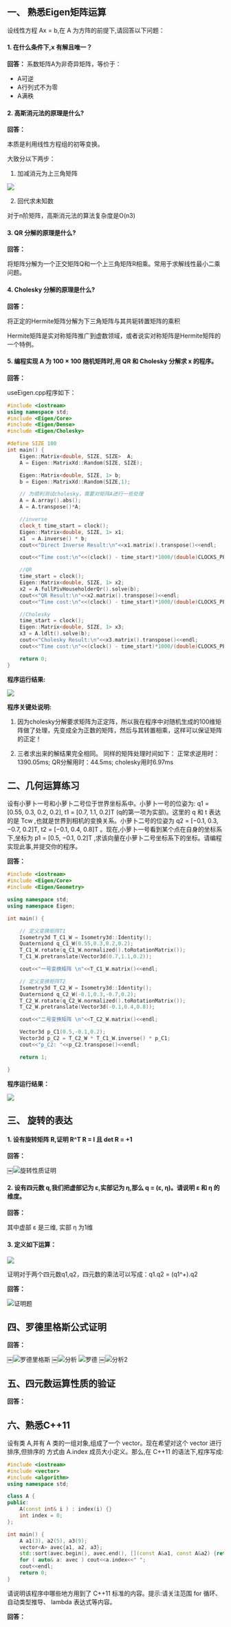 ## 一、 熟悉Eigen矩阵运算

设线性方程 Ax = b,在 A 为方阵的前提下,请回答以下问题：
#### 1. 在什么条件下,x 有解且唯一？

**回答：**
系数矩阵A为非奇异矩阵，等价于：
- A可逆
- A行列式不为零
- A满秩

#### 2. 高斯消元法的原理是什么?
**回答：**

本质是利用线性方程组的初等变换。

大致分以下两步：

1. 加减消元为上三角矩阵

![](1561383082048.png)

2. 回代求未知数

对于n阶矩阵，高斯消元法的算法复杂度是O(n3)

#### 3. QR 分解的原理是什么?

**回答：**

将矩阵分解为一个正交矩阵Q和一个上三角矩阵R相乘。常用于求解线性最小二乘问题。

#### 4. Cholesky 分解的原理是什么?

**回答：**

将正定的Hermite矩阵分解为下三角矩阵与其共轭转置矩阵的乘积

Hermite矩阵是实对称矩阵推广到虚数领域，或者说实对称矩阵是Hermite矩阵的一个特例。

#### 5. 编程实现 A 为 100 × 100 随机矩阵时,用 QR 和 Cholesky 分解求 x 的程序。

**回答：**

useEigen.cpp程序如下：

```c++
#include <iostream>
using namespace std;
#include <Eigen/Core>
#include <Eigen/Dense>
#include <Eigen/Cholesky>

#define SIZE 100
int main() {
    Eigen::Matrix<double, SIZE, SIZE>  A;
    A = Eigen::MatrixXd::Random(SIZE, SIZE);

    Eigen::Matrix<double, SIZE, 1> b;
    b = Eigen::MatrixXd::Random(SIZE,1);

    // 为顺利测试cholesky，需要对矩阵A进行一些处理
    A = A.array().abs();
    A = A.transpose()*A;

    //inverse
    clock_t time_start = clock();
    Eigen::Matrix<double, SIZE, 1> x1;
    x1  = A.inverse() * b;
    cout<<"Direct Inverse Result:\n"<<x1.matrix().transpose()<<endl;

    cout<<"Time cost:\n"<<(clock() - time_start)*1000/(double)CLOCKS_PER_SEC<<endl;

    //QR
    time_start = clock();
    Eigen::Matrix<double, SIZE, 1> x2;
    x2 = A.fullPivHouseholderQr().solve(b);
    cout<<"QR Result:\n"<<x2.matrix().transpose()<<endl;
    cout<<"Time cost:\n"<<(clock() - time_start)*1000/(double)CLOCKS_PER_SEC<<endl;

    //Cholesky
    time_start = clock();
    Eigen::Matrix<double, SIZE, 1> x3;
    x3 = A.ldlt().solve(b);
    cout<<"Cholesky Result:\n"<<x3.matrix().transpose()<<endl;
    cout<<"Time cost:\n"<<(clock() - time_start)*1000/(double)CLOCKS_PER_SEC<<endl;

    return 0;
}

```
**程序运行结果:**

![](1561386076262.png)


**程序关键处说明:**

1. 因为cholesky分解要求矩阵为正定阵，所以我在程序中对随机生成的100维矩阵做了处理，先变成全为正数的矩阵，然后与其转置相乘，这样可以保证矩阵的正定！

2. 三者求出来的解结果完全相同。
同样的矩阵处理时间如下： 正常求逆用时：1390.05ms; QR分解用时：44.5ms; cholesky用时6.97ms

## 二、几何运算练习

设有小萝卜一号和小萝卜二号位于世界坐标系中。小萝卜一号的位姿为: q1 = [0.55, 0.3, 0.2, 0.2], t1 =
[0.7, 1.1, 0.2]T (q的第一项为实部)。这里的 q 和 t 表达的是 Tcw ,也就是世界到相机的变换关系。小萝卜二号的位姿为 q2 = [−0.1, 0.3, −0.7, 0.2]T, t2 = [−0.1, 0.4, 0.8]T 。现在,小萝卜一号看到某个点在自身的坐标系下,坐标为 p1 = [0.5, −0.1, 0.2]T ,求该向量在小萝卜二号坐标系下的坐标。请编程实现此事,并提交你的程序。

**回答：**

```c++
#include <iostream>
#include <Eigen/Core>
#include <Eigen/Geometry>

using namespace std;
using namespace Eigen;

int main() {

    // 定义变换矩阵T1
    Isometry3d T_C1_W = Isometry3d::Identity();
    Quaterniond q_C1_W(0.55,0.3,0.2,0.2);
    T_C1_W.rotate(q_C1_W.normalized().toRotationMatrix());
    T_C1_W.pretranslate(Vector3d(0.7,1.1,0.2));

    cout<<"一号变换矩阵 \n"<<T_C1_W.matrix()<<endl;

    // 定义变换矩阵T2
    Isometry3d T_C2_W = Isometry3d::Identity();
    Quaterniond q_C2_W(-0.1,0.3,-0.7,0.2);
    T_C2_W.rotate(q_C2_W.normalized().toRotationMatrix());
    T_C2_W.pretranslate(Vector3d(-0.1,0.4,0.8));

    cout<<"二号变换矩阵 \n"<<T_C2_W.matrix()<<endl;

    Vector3d p_C1(0.5,-0.1,0.2);
    Vector3d p_C2 = T_C2_W * T_C1_W.inverse() * p_C1;
    cout<<"p_C2: "<<p_C2.transpose()<<endl;

    return 1;

}

```
**程序运行结果：**

![](1561387798803.png)
## 三、  旋转的表达

#### 1. 设有旋转矩阵 R,证明 R^T R = I 且 det R = +1

**回答：**

￼![旋转性质证明](images/2019/06/旋转性质证明.png)

#### 2. 设有四元数 q,我们把虚部记为 ε,实部记为 η,那么 q = (ε, η)。请说明 ε 和 η 的维度。

**回答：**

其中虚部 ε 是三维, 实部 η 为1维


#### 3. 定义如下运算：

![](1561380655229.png)

证明对于两个四元数q1,q2，四元数的乘法可以写成：q1.q2 = (q1^+).q2

**回答：**

![证明题](images/2019/06/证明题.png)

## 四、罗德里格斯公式证明
**回答：**

￼![罗德里格斯](images/2019/06/罗德里格斯.png)
￼![分析](images/2019/06/分析.png)
![罗德](images/2019/06/罗德.png)
￼![分析2](images/2019/06/分析2.png)

## 五、四元数运算性质的验证
**回答：**

## 六、熟悉C++11

设有类 A,并有 A 类的一组对象,组成了一个 vector。现在希望对这个 vector 进行排序,但排序的
方式由 A.index 成员大小定义。那么,在 C++11 的语法下,程序写成:

```c++
#include <iostream>
#include <vector>
#include <algorithm>
using namespace std;

class A {
public:
    A(const int& i ) : index(i) {}
    int index = 0;
};

int main() {
    A a1(3), a2(5), a3(9);
    vector<A> avec{a1, a2, a3};
    std::sort(avec.begin(), avec.end(), [](const A&a1, const A&a2) {return a1.index<a2.index;});
    for ( auto& a: avec ) cout<<a.index<<" ";
    cout<<endl;
    return 0;
}
```

请说明该程序中哪些地方用到了 C++11 标准的内容。提示:请关注范围 for 循环、自动类型推导、 lambda
表达式等内容。

**回答：**
